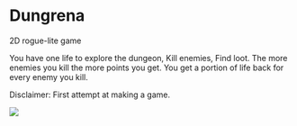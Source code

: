 # Dungrena
2D rogue-lite game

You have one life to explore the dungeon, Kill enemies, Find loot. The more enemies you kill the more points you get. You get a portion of life back for every enemy you kill.

Disclaimer:
First attempt at making a game.

![](https://github.com/BradenRobertsL/Dungrena/blob/master/gifs/Dungrena1.gif)
